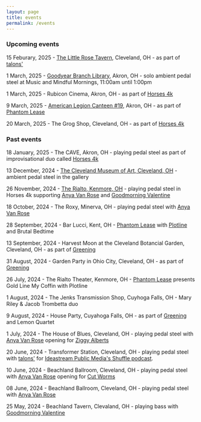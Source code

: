 ```yaml
---
layout: page
title: events
permalink: /events
---
```

### Upcoming events
15 Feburary, 2025 - [The Little Rose Tavern](https://www.instagram.com/The_little_rose_tavern/), Cleveland, OH - as part of [talons'](https://talons.bandcamp.com/)

1 March, 2025 - [Goodyear Branch Library](https://akronlibrary.libnet.info/event/12825878), Akron, OH - solo ambient pedal steel at Music and Mindful Mornings, 11:00am until 1:00pm

1 March, 2025 - Rubicon Cinema, Akron, OH - as part of [Horses 4k](https://www.horses4k.com/) 

9 March, 2025 - [American Legion Canteen #19](https://www.instagram.com/alpost19canteen/), Akron, OH - as part of [Phantom Lease](https://sites.google.com/view/phantomlease/home)

20 March, 2025 - The Grog Shop, Cleveland, OH - as part of [Horses 4k](https://www.horses4k.com/)

### Past events
18 January, 2025 - The CAVE, Akron, OH - playing pedal steel as part of improvisational duo called [Horses 4k](https://www.horses4k.com/)

13 December, 2024 - [The Cleveland Museum of Art, Cleveland, OH](https://www.clevelandart.org/events/music-galleries-jacob-trombetta) - ambient pedal steel in the gallery

26 November, 2024 - [The Rialto, Kenmore, OH](https://www.therialtotheatre.com/calendar/2024/11/26/goodmorning-valentine-anya-van-rose-horses-4k) - playing pedal steel in Horses 4k supporting [Anya Van Rose](https://www.anyavanrose.com/) and [Goodmorning Valentine](https://goodmorningvalentine.bandcamp.com/)

18 October, 2024 - The Roxy, Minerva, OH - playing pedal steel with [Anya Van Rose](https://www.anyavanrose.com/)

28 September, 2024 - Bar Lucci, Kent, OH - [Phantom Lease](https://sites.google.com/view/phantomlease/home) with [Plotline](https://www.instagram.com/plotline.ak/) and Brutal Bedtime

13 September, 2024 - Harvest Moon at the Cleveland Botancial Garden, Cleveland, OH - as part of [Greening](https://www.greeningmusic.com/)

31 August, 2024 - Garden Party in Ohio City, Cleveland, OH - as part of [Greening](https://www.greeningmusic.com/)

26 July, 2024 - The Rialto Theater, Kenmore, OH - [Phantom Lease](/projects/phantom_lease) presents Gold Line My Coffin with Plotline

1 August, 2024 - The Jenks Transmission Shop, Cuyhoga Falls, OH - Mary Riley & Jacob Trombetta duo

9 August, 2024 - House Party, Cuyahoga Falls, OH - as part of [Greening](https://www.greeningmusic.com/) and Lemon Quartet

1 July, 2024 - The House of Blues, Cleveland, OH - playing pedal steel with [Anya Van Rose](https://www.anyavanrose.com/) opening for [Ziggy Alberts](https://ziggyalberts.com/)

20 June, 2024 - Transformer Station, Cleveland, OH - playing pedal steel with [talons'](https://talons.bandcamp.com/) for [Ideastream Public Media's Shuffle podcast](https://www.npr.org/podcasts/520550717/shuffle).

10 June, 2024 - Beachland Ballroom, Cleveland, OH - playing pedal steel with [Anya Van Rose](https://www.anyavanrose.com/) opening for [Cut Worms](https://www.cut-worms.com/)

08 June, 2024 - Beachland Ballroom, Cleveland, OH - playing pedal steel with [Anya Van Rose](https://www.anyavanrose.com/)

25 May, 2024 - Beachland Tavern, Clevaland, OH - playing bass with [Goodmorning Valentine](https://goodmorningvalentine.bandcamp.com/)